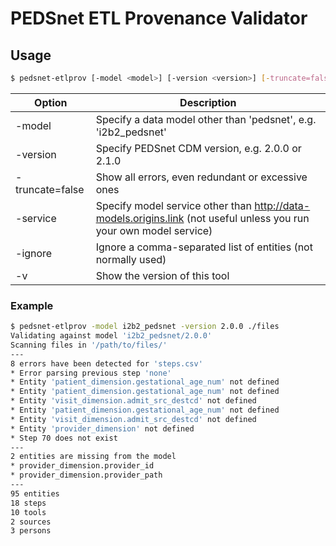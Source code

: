 # PEDSnet ETL Provenance Validator

## Usage

```bash
$ pedsnet-etlprov [-model <model>] [-version <version>] [-truncate=false] [-ignore <entities>] [-service <service>] [-v] <dir>
```

Option | Description
---|---
-model <model> | Specify a data model other than 'pedsnet', e.g. 'i2b2_pedsnet'
-version <version> | Specify PEDSnet CDM version, e.g. 2.0.0 or 2.1.0
-truncate=false | Show all errors, even redundant or excessive ones
-service <service> | Specify model service other than http://data-models.origins.link (not useful unless you run your own model service)
-ignore <entities> | Ignore a comma-separated list of entities (not normally used)
-v | Show the version of this tool


### Example

```bash
$ pedsnet-etlprov -model i2b2_pedsnet -version 2.0.0 ./files
Validating against model 'i2b2_pedsnet/2.0.0'
Scanning files in '/path/to/files/'
---
8 errors have been detected for 'steps.csv'
* Error parsing previous step 'none'
* Entity 'patient_dimension.gestational_age_num' not defined
* Entity 'patient_dimension.gestational_age_num' not defined
* Entity 'visit_dimension.admit_src_destcd' not defined
* Entity 'patient_dimension.gestational_age_num' not defined
* Entity 'visit_dimension.admit_src_destcd' not defined
* Entity 'provider_dimension' not defined
* Step 70 does not exist
---
2 entities are missing from the model
* provider_dimension.provider_id
* provider_dimension.provider_path
---
95 entities
18 steps
10 tools
2 sources
3 persons
```
